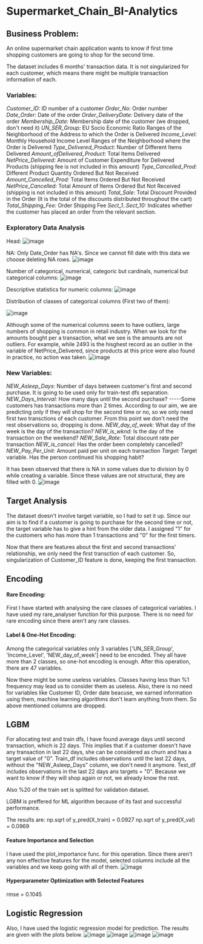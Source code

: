 # Supermarket_Chain_BI-Analytics
 
## Business Problem:

An online supermarket chain application wants to know if first time shopping customers are going to shop for the second time. 

The dataset includes 6 months' transaction data. It is not singularized for each customer, which means there might be multiple transaction information of each.

### Variables:
*Customer_ID:* ID number of a customer
*Order_No:* Order number
*Date_Order:* Date of the order
*Order_DeliveryDate:* Delivery date of the order
*Membership_Date:* Membership date of the customer (we dropped, don't need it)
*UN_SER_Group:* EU Socio Economic Ratio Ranges of the Neighborhood of the Address to which the Order is Delivered
*Income_Level:* Monthly Household Income Level Ranges of the Neighborhood where the Order is Delivered
*Type_Delivered_Product:* Number of Different Items Delivered
*Amount_ofDelivered_Product:* Total Items Delivered
*NetPrice_Delivered:* Amount of Customer Expenditure for Delivered Products (shipping fee is not included in this amount)
*Type_Cancelled_Prod:* Different Product Quantity Ordered But Not Received
*Amount_Cancelled_Prod:* Total Items Ordered But Not Received
*NetPrice_Cancelled:* Total Amount of Items Ordered But Not Received (shipping is not included in this amount)
*Total_Sale:* Total Discount Provided in the Order (It is the total of the discounts distributed throughout the cart)
*Total_Shipping_Fee:* Order Shipping Fee
*Sect_1..Sect_10:* Indicates whether the customer has placed an order from the relevant section.

### Exploratory Data Analysis
Head:
![image](https://user-images.githubusercontent.com/83431435/135758680-5e6edad4-6ce0-43a9-bff7-ff4503559791.png)

NA: Only Date_Order has NA's. Since we cannot fill date with this data we choose deleting NA rows.
![image](https://user-images.githubusercontent.com/83431435/135758693-956b6614-57df-4ce7-8970-70af895e5a1e.png)

Number of categorical, numerical, categoric but cardinals, numerical but categorical columns:
![image](https://user-images.githubusercontent.com/83431435/135758713-fe71be3b-8453-4286-934e-16938b2164ef.png)

Descriptive statistics for numeric columns:
![image](https://user-images.githubusercontent.com/83431435/135758732-5f02cc3a-0afd-4065-87dc-47672c5dec25.png)

Distribution of classes of categorical columns (First two of them):

![image](https://user-images.githubusercontent.com/83431435/135758747-3a26009a-78ea-4d2f-9bb4-f0329ca81f10.png)

Although some of the numerical columns seem to have outliers, large numbers of shopping is common in retail industry. When we look for the amounts bought per a transaction, what we see is the amounts are not outliers. For example, while 2493 is the hisghest record as an outlier in the variable of NetPrice_Delivered, since products at this price were also found in practice, no action was taken.
![image](https://user-images.githubusercontent.com/83431435/135758764-90bdbdff-9216-46be-8cad-0751a936640a.png)

### New Variables:

*NEW_Asleep_Days:* Number of days between customer's first and second purchase. It is going to be used only for train-test dfs separation.
*NEW_Days_Interval:* How many days until the second purchase? 
-----Some customers has transactions more than 2 times. According to our aim, we are predicting only if they will shop for the second time or no, so we only need first two transctions of each customer. From this point we don't need the rest observations so, dropping is done.
*NEW_day_of_week:* What day of the week is the day of the transaction?
*NEW_is_wknd:* Is the day of the transaction on the weekend?
*NEW_Sale_Rate:* Total discount rate per transaction
*NEW_is_cancel:* Has the order been completely cancelled?
*NEW_Pay_Per_Unit:* Amount paid per unit on each transaction
*Target:* Target variable. Has the person continued his shopping habit?

It has been observed that there is NA in some values due to division by 0 while creating a variable. Since these values are not structural, they are filled with 0.
![image](https://user-images.githubusercontent.com/83431435/135758800-9898a06d-fa56-434e-9d37-d2143a59b9a2.png)

## Target Analysis

The dataset doesn't involve target variable, so I had to set it up. Since our aim is to find if a customer is going to purchase for the second time or not,  the target variable has to give a hint from the older data. I assigned "1" for the customers who has more than 1 transactions and "0" for the first timers. 

Now that there are features about the first and second transactions' relationship, we only need the first transction of each customer. So, singularization of Customer_ID feature is done, keeping the first transaction.

## Encoding

#### Rare Encoding:
First I have started with analysing the rare classes of categorical variables. I have used my rare_analyser function for this purpose. There is no need for rare encoding since there aren't any rare classes. 

#### Label & One-Hot Encoding:
Among the categorical variables only 3 variables ['UN_SER_Group', 'Income_Level', 'NEW_day_of_week'] need to be encoded. They all have more than 2 classes, so one-hot encoding is enough. After this operation, there are 47 variables. 

Now there might be some useless variables. Classes having less than %1 frequency may lead us to consider them as useless. Also, there is no need for variables like Customer ID, Order date beacuse, we earned information using them, machine learning algorithms don't learn anything from them. So above mentioned columns are dropped.

## LGBM

For allocating test and train dfs, I have found average days until second transaction, which is 22 days. This implies that if a customer doesn't have any transaction in last 22 days, she can be considered as churn and has a target value of "0".  Train_df includes observations until the last 22 days, without the "NEW_Asleep_Days" column, we don't need it anymore. Test_df includes observations in the last 22 days ans targets = "0". Because we want to know if they will shop again or not, we already know the rest. 

Also %20 of the train set is splitted for validation dataset. 

LGBM is preffered for ML algorithm because of its fast and successful performance. 

The results are: np.sqrt of  y_pred(X_train) = 0.0927
                         np.sqrt of  y_pred(X_val) = 0.0969

####  Feature Importance and Selection

I have used the plot_importance func. for this operation. Since there aren't any non effective features for the model, selected columns include all the variables and we keep going with all of them.
![image](https://user-images.githubusercontent.com/83431435/135758865-7e90e0cd-d3db-426a-8063-8ae8a154cbba.png)

#### Hyperparameter Optimization with Selected Features

rmse = 0.1045

## Logistic Regression

Also, I have used the logistic regression model for prediction. The results are given with the plots below.
![image](https://user-images.githubusercontent.com/83431435/135758881-1f0be2ee-7df0-4d05-8ce9-60bc7b85e0a2.png)
![image](https://user-images.githubusercontent.com/83431435/135758888-8b5b6e93-eddf-4097-a0f0-56975518a0ef.png)
![image](https://user-images.githubusercontent.com/83431435/135758896-bf1b1ff5-9829-408c-b86c-d34622039ba9.png)
![image](https://user-images.githubusercontent.com/83431435/135758900-31c70c13-178f-4aad-aad5-73caf63c038f.png)







